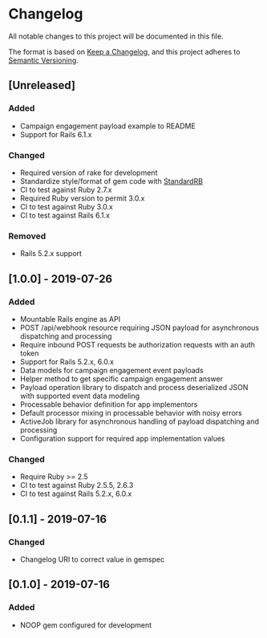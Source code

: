 # Changelog
All notable changes to this project will be documented in this file.

The format is based on [Keep a Changelog](https://keepachangelog.com/en/1.0.0/),
and this project adheres to [Semantic Versioning](https://semver.org/spec/v2.0.0.html).

## [Unreleased]
### Added
- Campaign engagement payload example to README
- Support for Rails 6.1.x

### Changed
- Required version of rake for development
- Standardize style/format of gem code with [StandardRB](https://github.com/testdouble/standard)
- CI to test against Ruby 2.7.x
- Required Ruby version to permit 3.0.x
- CI to test against Ruby 3.0.x
- CI to test against Rails 6.1.x

### Removed
- Rails 5.2.x support

## [1.0.0] - 2019-07-26
### Added
- Mountable Rails engine as API
- POST /api/webhook resource requiring JSON payload for asynchronous dispatching and processing
- Require inbound POST requests be authorization requests with an auth token
- Support for Rails 5.2.x, 6.0.x
- Data models for campaign engagement event payloads
- Helper method to get specific campaign engagement answer
- Payload operation library to dispatch and process deserialized JSON with supported event data modeling
- Processable behavior definition for app implementors
- Default processor mixing in processable behavior with noisy errors
- ActiveJob library for asynchronous handling of payload dispatching and processing
- Configuration support for required app implementation values

### Changed
- Require Ruby >= 2.5
- CI to test against Ruby 2.5.5, 2.6.3
- CI to test against Rails 5.2.x, 6.0.x

## [0.1.1] - 2019-07-16
### Changed
- Changelog URI to correct value in gemspec

## [0.1.0] - 2019-07-16
### Added
- NOOP gem configured for development
